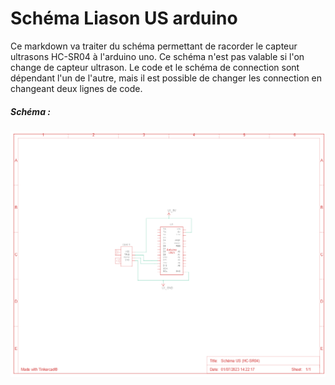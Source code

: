 # Schéma Liason US arduino

  Ce markdown va traiter du schéma permettant de racorder le capteur ultrasons HC-SR04 à l'arduino uno. Ce schéma n'est pas valable si l'on change de capteur ultrason. Le code et le schéma de connection sont dépendant l'un de l'autre, mais il est possible de changer les connection en changeant deux lignes de code.

  ##### Schéma :

  ![Schema](https://github.com/J3R5/Arduino_ultrason_HC_SR04/blob/main/datasheet/Schema_US.png)

